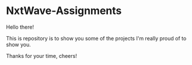 # NxtWave-Assignments

Hello there! 

This is repository is to show you some of the projects I'm really proud of to show you.

Thanks for your time, cheers!

